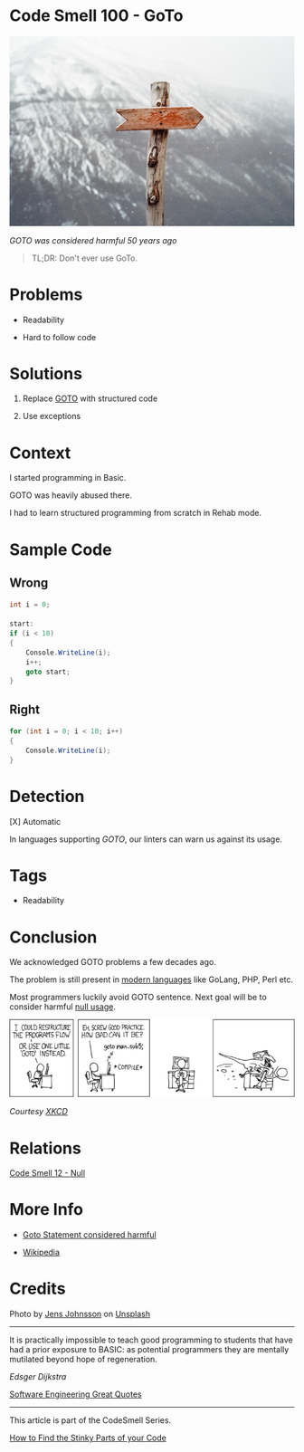 # Code Smell 100 - GoTo

![Code Smell 100 - GoTo](Code%20Smell%20100%20-%20GoTo.jpg)

*GOTO was considered harmful 50 years ago*

> TL;DR: Don't ever use GoTo.

# Problems

- Readability

- Hard to follow code

# Solutions

1. Replace [GOTO](https://en.wikipedia.org/wiki/Goto) with structured code

2. Use exceptions

# Context

I started programming in Basic. 

GOTO was heavily abused there. 

I had to learn structured programming from scratch in Rehab mode.

# Sample Code

## Wrong

[Gist Url]: # (https://gist.github.com/mcsee/5d76fda8dfbe6f351e709baa00e0e61c)

```csharp
int i = 0;

start:
if (i < 10)
{
    Console.WriteLine(i);
    i++;
    goto start;
}
```

## Right

[Gist Url]: # (https://gist.github.com/mcsee/da74b8e901f234b6bc400c9a6e0b7725)

```csharp
for (int i = 0; i < 10; i++)
{
    Console.WriteLine(i);
}
```

# Detection

[X] Automatic 

In languages supporting *GOTO*, our linters can warn us against its usage.

# Tags

- Readability

# Conclusion

We acknowledged GOTO problems a few decades ago.

The problem is still present in [modern languages](https://en.wikipedia.org/wiki/Goto) like GoLang, PHP, Perl etc.

Most programmers luckily avoid GOTO sentence. Next goal will be to consider harmful [null usage](https://github.com/mcsee/Software-Design-Articles/tree/main/Articles/Theory/Null%20-%20The%20Billion%20Dollar%20Mistake/readme.md).

![goto xkcd](goto%20xkcd.png)

*Courtesy [XKCD](https://xkcd.com/292/)*

# Relations

[Code Smell 12 - Null](https://github.com/mcsee/Software-Design-Articles/tree/main/Articles/Code%20Smells/Code%20Smell%2012%20-%20Null/readme.md)

# More Info

- [Goto Statement considered harmful](https://homepages.cwi.nl/~storm/teaching/reader/Dijkstra68.pdf)

- [Wikipedia](https://en.wikipedia.org/wiki/Goto)

# Credits

Photo by [Jens Johnsson](https://unsplash.com/@jens_johnsson) on [Unsplash](https://unsplash.com/s/photos/sign)  

* * *

It is practically impossible to teach good programming to students that have had a prior exposure to BASIC: as potential programmers they are mentally mutilated beyond hope of regeneration.

_Edsger Dijkstra_
 
[Software Engineering Great Quotes](https://github.com/mcsee/Software-Design-Articles/tree/main/Articles/Quotes/Software%20Engineering%20Great%20Quotes/readme.md)

* * *

This article is part of the CodeSmell Series.

[How to Find the Stinky Parts of your Code](https://github.com/mcsee/Software-Design-Articles/tree/main/Articles/Code%20Smells/How%20to%20Find%20the%20Stinky%20parts%20of%20your%20Code/readme.md)